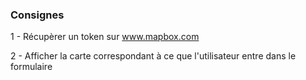 ### Consignes
1 - Récupèrer un token sur www.mapbox.com

2 - Afficher la carte correspondant à ce que l'utilisateur entre dans le formulaire